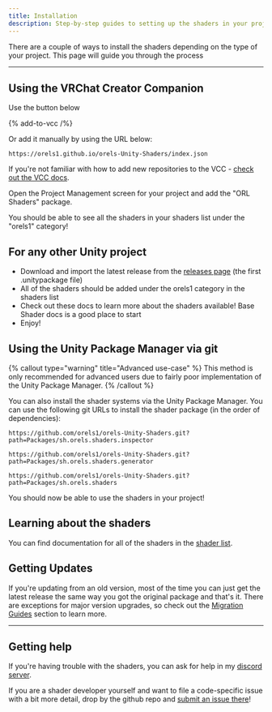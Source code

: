 ```yaml
---
title: Installation
description: Step-by-step guides to setting up the shaders in your project.
---
```


There are a couple of ways to install the shaders depending on the type of your project. This page will guide you through the process

---

## Using the VRChat Creator Companion

Use the button below

{% add-to-vcc /%}

Or add it manually by using the URL below:

```
https://orels1.github.io/orels-Unity-Shaders/index.json
```

If you're not familiar with how to add new repositories to the VCC - [check out the VCC docs](https://vcc.docs.vrchat.com/guides/community-repositories).

Open the Project Management screen for your project and add the "ORL Shaders" package.

You should be able to see all the shaders in your shaders list under the "orels1" category!

## For any other Unity project

- Download and import the latest release from the [releases page](https://github.com/orels1/orels-Unity-Shaders/releases) (the first .unitypackage file)
- All of the shaders should be added under the orels1 category in the shaders list
- Check out these docs to learn more about the shaders available! Base Shader docs is a good place to start
- Enjoy!

## Using the Unity Package Manager via git

{% callout type="warning" title="Advanced use-case" %}
This method is only recommended for advanced users due to fairly poor implementation of the Unity Package Manager.
{% /callout %}

You can also install the shader systems via the Unity Package Manager. You can use the following git URLs to install the shader package (in the order of dependencies):

```
https://github.com/orels1/orels-Unity-Shaders.git?path=Packages/sh.orels.shaders.inspector
```
```
https://github.com/orels1/orels-Unity-Shaders.git?path=Packages/sh.orels.shaders.generator
```
```
https://github.com/orels1/orels-Unity-Shaders.git?path=Packages/sh.orels.shaders
```

You should now be able to use the shaders in your project!

## Learning about the shaders

You can find documentation for all of the shaders in the [shader list](/shaders/).

## Getting Updates

If you're updating from an old version, most of the time you can just get the latest release the same way you got the original package and that's it. There are exceptions for major version upgrades, so check out the [Migration Guides](/docs/migration) section to learn more.

---

## Getting help

If you're having trouble with the shaders, you can ask for help in my [discord server](https://discord.gg/orels1).

If you are a shader developer yourself and want to file a code-specific issue with a bit more detail, drop by the github repo and [submit an issue there](https://github.com/orels1/orels-Unity-Shaders/issues/new)!
